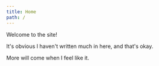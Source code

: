 ```yaml
---
title: Home
path: /
---
```


Welcome to the site!

It's obvious I haven't written much in here, and that's okay.

More will come when I feel like it.
